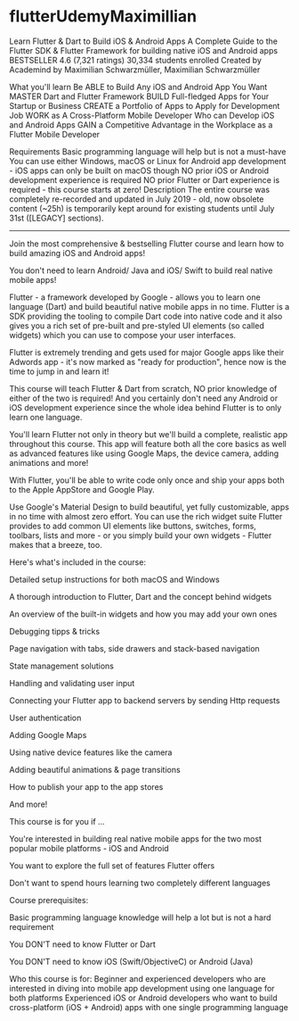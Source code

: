 # flutterUdemyMaximillian
Learn Flutter &amp; Dart to Build iOS &amp; Android Apps A Complete Guide to the Flutter SDK &amp; Flutter Framework for building native iOS and Android apps BESTSELLER 4.6 (7,321 ratings) 30,334 students enrolled Created by Academind by Maximilian Schwarzmüller, Maximilian Schwarzmüller

What you'll learn
Be ABLE to Build Any iOS and Android App You Want
MASTER Dart and Flutter Framework
BUILD Full-fledged Apps for Your Startup or Business
CREATE a Portfolio of Apps to Apply for Development Job
WORK as A Cross-Platform Mobile Developer Who can Develop iOS and Android Apps
GAIN a Competitive Advantage in the Workplace as a Flutter Mobile Developer


Requirements
Basic programming language will help but is not a must-have
You can use either Windows, macOS or Linux for Android app development - iOS apps can only be built on macOS though
NO prior iOS or Android development experience is required
NO prior Flutter or Dart experience is required - this course starts at zero!
Description
The entire course was completely re-recorded and updated in July 2019 - old, now obsolete content (~25h) is temporarily kept around for existing students until July 31st ([LEGACY] sections).

---

Join the most comprehensive & bestselling Flutter course and learn how to build amazing iOS and Android apps!

You don't need to learn Android/ Java and iOS/ Swift to build real native mobile apps!

Flutter - a framework developed by Google - allows you to learn one language (Dart) and build beautiful native mobile apps in no time. Flutter is a SDK providing the tooling to compile Dart code into native code and it also gives you a rich set of pre-built and pre-styled UI elements (so called widgets) which you can use to compose your user interfaces.

Flutter is extremely trending and gets used for major Google apps like their Adwords app - it's now marked as "ready for production", hence now is the time to jump in and learn it!

This course will teach Flutter & Dart from scratch, NO prior knowledge of either of the two is required! And you certainly don't need any Android or iOS development experience since the whole idea behind Flutter is to only learn one language.

You'll learn Flutter not only in theory but we'll build a complete, realistic app throughout this course. This app will feature both all the core basics as well as advanced features like using Google Maps, the device camera, adding animations and more!

With Flutter, you'll be able to write code only once and ship your apps both to the Apple AppStore and Google Play.

Use Google's Material Design to build beautiful, yet fully customizable, apps in no time with almost zero effort. You can use the rich widget suite Flutter provides to add common UI elements like buttons, switches, forms, toolbars, lists and more - or you simply build your own widgets - Flutter makes that a breeze, too.

Here's what's included in the course:

Detailed setup instructions for both macOS and Windows

A thorough introduction to Flutter, Dart and the concept behind widgets

An overview of the built-in widgets and how you may add your own ones

Debugging tipps & tricks

Page navigation with tabs, side drawers and stack-based navigation

State management solutions

Handling and validating user input

Connecting your Flutter app to backend servers by sending Http requests

User authentication

Adding Google Maps

Using native device features like the camera

Adding beautiful animations & page transitions

How to publish your app to the app stores

And more!

This course is for you if ...

You're interested in building real native mobile apps for the two most popular mobile platforms - iOS and Android

You want to explore the full set of features Flutter offers

Don't want to spend hours learning two completely different languages

Course prerequisites:

Basic programming language knowledge will help a lot but is not a hard requirement

You DON'T need to know Flutter or Dart

You DON'T need to know iOS (Swift/ObjectiveC) or Android (Java)

Who this course is for:
Beginner and experienced developers who are interested in diving into mobile app development using one language for both platforms
Experienced iOS or Android developers who want to build cross-platform (iOS + Android) apps with one single programming language
